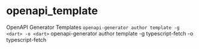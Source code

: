 # openapi_template
 
OpenAPI Generator Templates 
`openapi-generator author template -g <dart> -o <dart>`
openapi-generator author template -g typescript-fetch -o typescript-fetch